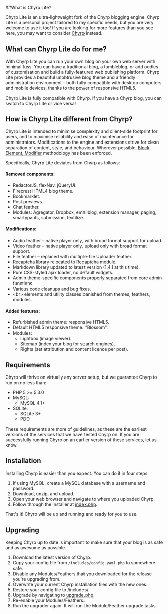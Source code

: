 ##What is Chyrp Lite?

Chyrp Lite is an ultra-lightweight fork of the Chyrp blogging engine. Chyrp Lite is a personal project tailored to my specific needs, but you are very welcome to use it too! If you are looking for more features than you see here, you may want to consider [Chyrp](http://chyrp.net/) instead.

## What can Chyrp Lite do for me?
With Chyrp Lite you can run your own blog on your own web server with minimal fuss. You can have a traditional blog, a tumbleblog, or add oodles of customisation and build a fully-featured web publishing platform. Chyrp Lite provides a beautiful unobtrusive blog theme and a friendly administration environment – both fully compatible with desktop computers and mobile devices, thanks to the power of responsive HTML5.

Chyrp Lite is fully compatible with Chyrp. If you have a Chyrp blog, you can switch to Chyrp Lite or vice versa!

## How is Chyrp Lite different from Chyrp?
Chyrp Lite is intended to minimise complexity and client-side footprint for users, and to maximise reliability and ease of maintenance for administrators. Modifications to the engine and extensions strive for clean separation of content, style, and behaviour. Wherever possible, [Block, Element, Modifier](http://api.yandex.com/bem/) methodology has been enforced.

Specifically, Chyrp Lite deviates from Chyrp as follows:

#### Removed components:
* RedactorJS, flexNav, jQueryUI.
* Firecrest HTML4 blog theme.
* Bookmarklet.
* Post previews.
* Chat feather.
* Modules: Agregator, Dropbox, emailblog, extension manager, paging, smartypants, submission, textilize.

#### Modifications:
* Audio feather – native player only, with broad format support for upload.
* Video feather – native player only, upload only with broad format support.
* File feather – replaced with multiple-file Uploader feather.
* Recaptcha library relocated to Recaptcha module.
* Markdown library updated to latest version (1.4.1 at this time).
* Pure CSS-styled ajax loader, no default widgets.
* Admin theme-specific components properly separated from core admin functions.
* Various code cleanups and bug fixes.
* &lt;br&gt; elements and utility classes banished from themes, feathers, modules.

#### Added features:
* Refurbished admin theme: responsive HTML5.
* Default HTML5 responsive theme: "Blossom".
* Modules:
  - Lightbox (image viewer).
  - Sitemap (index your blog for search engines).
  - Rights (set attribution and content licence per post).

## Requirements
Chyrp will thrive on virtually any server setup, but we guarantee Chyrp to run on no less than:

* PHP 5 >= 5.3.0
* MySQL:
  - MySQL 4.1+
* SQLite:
  - SQLite 3+
  - PDO

These requirements are more of guidelines, as these are the earliest versions of the services that we have tested Chyrp on. If you are successfully running Chyrp on an earlier version of these services, let us know.

## Installation
Installing Chyrp is easier than you expect. You can do it in four steps:

1. If using MySQL, create a MySQL database with a username and password.
2. Download, unzip, and upload.
3. Open your web browser and navigate to where you uploaded Chyrp.
4. Follow through the installer at [index.php](index.php).

That's it! Chyrp will be up and running and ready for you to use.

## Upgrading
Keeping Chyrp up to date is important to make sure that your blog is as safe and as awesome as possible.

1. Download the latest version of Chyrp.
2. Copy your config file from `/includes/config.yaml.php` to somewhere safe.
3. Disable any Modules/Feathers that you downloaded for the release you're upgrading from.
4. Overwrite your current Chyrp installation files with the new ones.
5. Restore your config file to /includes/.
6. Upgrade by navigating to [upgrade.php](upgrade.php).
7. Re-enable your Modules/Feathers.
8. Run the upgrader again. It will run the Module/Feather upgrade tasks.
